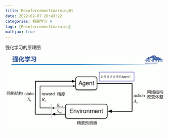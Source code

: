 ```yaml
---
title: ReinforcementLearning01
date: 2022-02-07 20:43:22
categories: 机器学习 #
tags: [ReinforcementLearning]
mathjax: true
---
```


强化学习的原理图

![image-20220510203532764](ReinforcementLearning/image-20220510203532764.png)